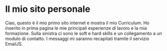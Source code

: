 # Il mio sito personale
Ciao, questo è il mio primo sito internet e mostra il mio Curriculum. Ho inserito in prima pagina le mie principali esperienze di lavoro e la mia formazione. Sulla sinistra ci sono le soft e hard skills e un collegamento a un modulo di contatto. I messaggi mi saranno recapitati tramite il servizio EmailJS.
